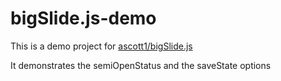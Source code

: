 # bigSlide.js-demo

This is a demo project for [ascott1/bigSlide.js](https://github.com/ascott1/bigSlide.js)

It demonstrates the semiOpenStatus and the saveState options

